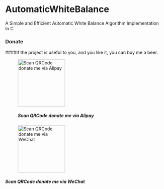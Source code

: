 # AutomaticWhiteBalance

A Simple and Efficient Automatic White Balance Algorithm Implementation In C

### Donate
 
####If the project is useful to you, and you like it, you can buy me a beer.
 
<figure class="half">
<img src="https://img2018.cnblogs.com/blog/824862/201809/824862-20180930223557236-1709972421.png" title="Scan QRCode donate me via Alipay" width="150" />

##### **Scan QRCode donate me via Alipay**

<img src="https://img2018.cnblogs.com/blog/824862/201809/824862-20180930223603138-1708589189.png" title="Scan QRCode donate me via WeChat" width="150" />
 </figure>
 
##### **Scan QRCode donate me via WeChat**
  
 